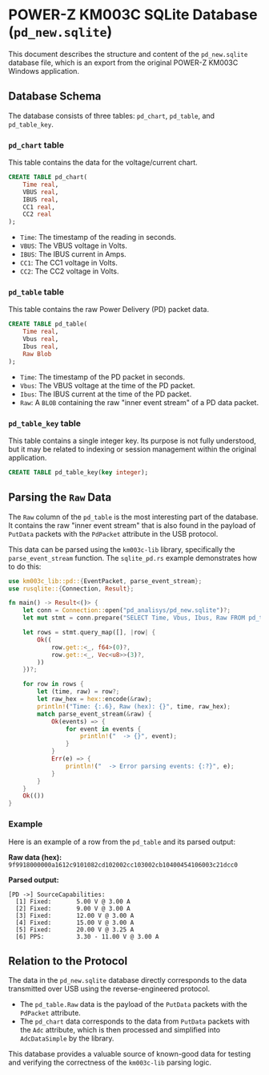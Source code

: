 # POWER-Z KM003C SQLite Database (`pd_new.sqlite`)

This document describes the structure and content of the `pd_new.sqlite` database file, which is an export from the original POWER-Z KM003C Windows application.

## Database Schema

The database consists of three tables: `pd_chart`, `pd_table`, and `pd_table_key`.

### `pd_chart` table

This table contains the data for the voltage/current chart.

```sql
CREATE TABLE pd_chart(
    Time real,
    VBUS real,
    IBUS real,
    CC1 real,
    CC2 real
);
```

- `Time`: The timestamp of the reading in seconds.
- `VBUS`: The VBUS voltage in Volts.
- `IBUS`: The IBUS current in Amps.
- `CC1`: The CC1 voltage in Volts.
- `CC2`: The CC2 voltage in Volts.

### `pd_table` table

This table contains the raw Power Delivery (PD) packet data.

```sql
CREATE TABLE pd_table(
    Time real,
    Vbus real,
    Ibus real,
    Raw Blob
);
```

- `Time`: The timestamp of the PD packet in seconds.
- `Vbus`: The VBUS voltage at the time of the PD packet.
- `Ibus`: The IBUS current at the time of the PD packet.
- `Raw`: A `BLOB` containing the raw "inner event stream" of a PD data packet.

### `pd_table_key` table

This table contains a single integer key. Its purpose is not fully understood, but it may be related to indexing or session management within the original application.

```sql
CREATE TABLE pd_table_key(key integer);
```

## Parsing the `Raw` Data

The `Raw` column of the `pd_table` is the most interesting part of the database. It contains the raw "inner event stream" that is also found in the payload of `PutData` packets with the `PdPacket` attribute in the USB protocol.

This data can be parsed using the `km003c-lib` library, specifically the `parse_event_stream` function. The `sqlite_pd.rs` example demonstrates how to do this:

```rust
use km003c_lib::pd::{EventPacket, parse_event_stream};
use rusqlite::{Connection, Result};

fn main() -> Result<()> {
    let conn = Connection::open("pd_analisys/pd_new.sqlite")?;
    let mut stmt = conn.prepare("SELECT Time, Vbus, Ibus, Raw FROM pd_table")?;

    let rows = stmt.query_map([], |row| {
        Ok((
            row.get::<_, f64>(0)?,
            row.get::<_, Vec<u8>>(3)?,
        ))
    })?;

    for row in rows {
        let (time, raw) = row?;
        let raw_hex = hex::encode(&raw);
        println!("Time: {:.6}, Raw (hex): {}", time, raw_hex);
        match parse_event_stream(&raw) {
            Ok(events) => {
                for event in events {
                    println!("  -> {}", event);
                }
            }
            Err(e) => {
                println!("  -> Error parsing events: {:?}", e);
            }
        }
    }
    Ok(())
}
```

### Example

Here is an example of a row from the `pd_table` and its parsed output:

**Raw data (hex):**
`9f9918000000a1612c9101082cd102002cc103002cb10400454106003c21dcc0`

**Parsed output:**
```
[PD ->] SourceCapabilities:
  [1] Fixed:       5.00 V @ 3.00 A
  [2] Fixed:       9.00 V @ 3.00 A
  [3] Fixed:       12.00 V @ 3.00 A
  [4] Fixed:       15.00 V @ 3.00 A
  [5] Fixed:       20.00 V @ 3.25 A
  [6] PPS:         3.30 - 11.00 V @ 3.00 A
```

## Relation to the Protocol

The data in the `pd_new.sqlite` database directly corresponds to the data transmitted over USB using the reverse-engineered protocol.

- The `pd_table.Raw` data is the payload of the `PutData` packets with the `PdPacket` attribute.
- The `pd_chart` data corresponds to the data from `PutData` packets with the `Adc` attribute, which is then processed and simplified into `AdcDataSimple` by the library.

This database provides a valuable source of known-good data for testing and verifying the correctness of the `km003c-lib` parsing logic.
